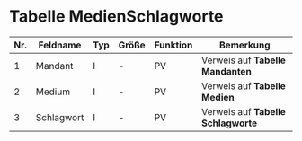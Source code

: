 # Tabelle MedienSchlagworte


Nr.|Feldname|Typ|Größe|Funktion|Bemerkung
--|--|--|--|--|--
1|Mandant|I|-|PV|Verweis auf **Tabelle Mandanten**
2|Medium|I|-|PV|Verweis auf **Tabelle Medien**
3|Schlagwort|I|-|PV|Verweis auf **Tabelle Schlagworte**
